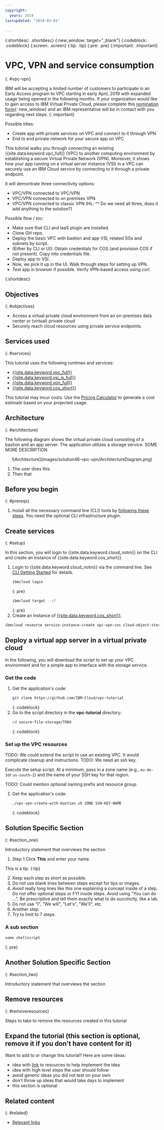 ```yaml
---
copyright:
  years: 2019
lastupdated: "2019-03-01"

---
```


{:shortdesc: .shortdesc}
{:new_window: target="_blank"}
{:codeblock: .codeblock}
{:screen: .screen}
{:tip: .tip}
{:pre: .pre}
{:important: .important}

# VPC, VPN and service consumption
{: #vpc-vpn}

IBM will be accepting a limited number of customers to participate in an Early Access program to VPC starting in early April, 2019 with expanded usage being opened in the following months. If your organization would like to gain access to IBM Virtual Private Cloud, please complete this [nomination form](https://{DomainName}/vpc){: new_window} and an IBM representative will be in contact with you regarding next steps.
{: important}

Possible titles:
* Create app with private services on VPC and connect to it through VPN
* End to end private network for your secure app on VPC

This tutorial walks you through connecting an existing {{site.data.keyword.vpc_full}} (VPC) to another computing environment by establishing a secure Virtual Private Network (VPN). Moreover, it shows how your app running on a virtual server instance (VSI) in a VPC can securely use an IBM Cloud service by connecting to it through a private endpoint.

It will demontrate three connectivity options:
* VPC/VPN connected to VPC/VPN
* VPC/VPN connected to on premises VPN
* VPC/VPN connected to classic VPN
(HL: ^^ Do we need all three, does it add anything to the solution?)


Possible flow / toc:
- Make sure that CLI and IaaS plugin are installed.
- Clone GH repo.
- Deploy the basic VPC with bastion and app VSI, related SGs and subnets by script.
- (Either by CLI or UI): Obtain credentials for COS (and provision COS if not present). Copy into credentials file.
- Deploy app to VSI.
- Now, we pick it up in the UI. Walk through steps for setting up VPN.
- Test app in browser if possible. Verify VPN-based access using curl.


{:shortdesc}


## Objectives
{: #objectives}

* Access a virtual private cloud environment from an on-premises data center or (virtual) private cloud
* Securely reach cloud resources using private service endpoints.

## Services used
{: #services}

This tutorial uses the following runtimes and services:
- [{{site.data.keyword.vpc_full}}](https://{DomainName}/vpc/provision/vpc)
- [{{site.data.keyword.vsi_is_full}}](https://{DomainName}/vpc/provision/vs)
- [{{site.data.keyword.vpn_full}}](https://{DomainName}/vpc/provision/vpngateway)
- [{{site.data.keyword.cos_short}}](https://{DomainName}/catalog/services/cloud-object-storage)

This tutorial may incur costs. Use the [Pricing Calculator](https://{DomainName}/pricing/) to generate a cost estimate based on your projected usage.

## Architecture
{: #architecture}

The following diagram shows the virtual private cloud consisting of a bastion and an app server. The application utilizes a storage service. SOME MORE DESCRIPTION

<p style="text-align: center;">
  ![Architecture](images/solution46-vpc-vpn/ArchitectureDiagram.png)
</p>

1. The user does this
2. Then that


## Before you begin
{: #prereqs}

1. Install all the necessary command line (CLI) tools by [following these steps](https://{DomainName}/docs/cli/index.html#overview). You need the optional CLI infrastructure plugin.


## Create services
{: #setup}

In this section, you will login to {{site.data.keyword.cloud_notm}} on the CLI and create an instance of {{site.data.keyword.cos_short}}.

1. Login to {{site.data.keyword.cloud_notm}} via the command line. See [CLI Getting Started](https://{DomainName}/docs/cli/reference/ibmcloud?topic=cloud-cli-ibmcloud-cli) for details.
    ```sh
    ibmcloud login
    ```
    {: pre}
    ```sh
    ibmcloud target --cf
    ```
    {: pre}
2. Create an instance of [{{site.data.keyword.cos_short}}](https://{DomainName}/catalog/services/cloud-object-storage).
  ```sh
  ibmcloud resource service-instance-create vpc-vpn-cos cloud-object-storage lite global
  ```



## Deploy a virtual app server in a virtual private cloud

In the following, you will download the script to set up your VPC environment and for a simple app to interface with the storage service.

### Get the code

1. Get the application's code:
   ```sh
   git clone https://github.com/IBM-Cloud/vpc-tutorial
   ```
   {: codeblock}
2. Go to the script directory in the **vpc-tutorial** directory:
   ```sh
   cd secure-file-storage/TODO
   ```
   {: codeblock}

### Set up the VPC resources

TODO: We could extend the script to use an existing VPC. It would complicate cleanup and instructions.
TODO: We need an ssh key.

Execute the setup script. At a minimum, pass in a zone name (e.g., `eu-de-1`or `us-south-2`) and the name of your SSH key for that region.

TODO: Could mention optional naming prefix and resource group.

1. Get the application's code:
   ```sh
   ./vpc-vpn-create-with-bastion.sh ZONE SSH-KEY-NAME
   ```
   {: codeblock}


## Solution Specific Section
{: #section_one}

Introductory statement that overviews the section

1. Step 1 Click **This** and enter your name.

  This is a tip.
  {:tip}

2. Keep each step as short as possible.
3. Do not use blank lines between steps except for tips or images.
4. *Avoid* really long lines like this one explaining a concept inside of a step. Do not offer optional steps or FYI inside steps. *Avoid* using "You can do ...". Be prescriptive and tell them exactly what to do succinctly, like a lab.
5. Do not use "I", "We will", "Let's", "We'll", etc.
6. Another step
7. Try to limit to 7 steps.

### A sub section

   ```bash
   some shellscript
   ```
   {: pre}




## Another Solution Specific Section
{: #section_two}

Introductory statement that overviews the section


## Remove resources
{: #removeresources}

Steps to take to remove the resources created in this tutorial

## Expand the tutorial (this section is optional, remove it if you don't have content for it)

Want to add to or change this tutorial? Here are some ideas:
- idea with [link]() to resources to help implement the idea
- idea with high level steps the user should follow
- avoid generic ideas you did not test on your own
- don't throw up ideas that would take days to implement
- this section is optional

## Related content
{: #related}

* [Relevant links](https://blah)
